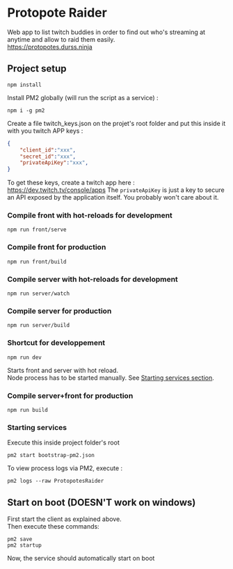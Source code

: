 
# Protopote Raider

Web app to list twitch buddies in order to find out who's streaming at anytime and allow to raid them easily.\
https://protopotes.durss.ninja

## Project setup
```
npm install
```

Install PM2 globally (will run the script as a service) :
```
npm i -g pm2
```
Create a file twitch_keys.json on the projet's root folder and put this inside it with you twitch APP keys :
``` json
{
	"client_id":"xxx",
	"secret_id":"xxx",
	"privateApiKey":"xxx",
}
```
To get these keys, create a twitch app here :\
https://dev.twitch.tv/console/apps
The `privateApiKey` is just a key to secure an API exposed by the application itself. You probably won't care about it.


### Compile front with hot-reloads for development
```
npm run front/serve
```

### Compile front for production
```
npm run front/build
```

### Compile server with hot-reloads for development
```
npm run server/watch
```

### Compile server for production
```
npm run server/build
```

### Shortcut for developpement
```
npm run dev
``` 
Starts front and server with hot reload.\
Node process has to be started manually. See [Starting services section](#starting-services).

### Compile server+front for production
```
npm run build
``` 


### Starting services
Execute this inside project folder's root
```
pm2 start bootstrap-pm2.json
```

To view process logs via PM2, execute :
```
pm2 logs --raw ProtopotesRaider
```

## Start on boot (DOESN'T work on windows)
First start the client as explained above.  
Then execute these commands:
```
pm2 save
pm2 startup
```
Now, the service should automatically start on boot 
